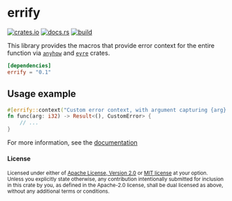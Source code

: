 # errify

[<img alt="crates.io" src="https://img.shields.io/crates/v/errify?style=flat-square">](https://crates.io/crates/errify)
[<img alt="docs.rs" src="https://img.shields.io/docsrs/errify?style=flat-square">](https://docs.rs/errify)
[<img alt="build" src="https://img.shields.io/github/actions/workflow/status/LazyMechanic/errify/ci.yml?branch=master&style=flat-square">](https://github.com/LazyMechanic/errify/actions)

This library provides the macros that provide error context for the entire function via [`anyhow`](https://docs.rs/anyhow/latest/anyhow/) and [`eyre`](https://docs.rs/eyre/latest/eyre/) crates.

```toml
[dependencies]
errify = "0.1"
```

## Usage example
```rust
#[errify::context("Custom error context, with argument capturing {arg} = {}", arg)]
fn func(arg: i32) -> Result<(), CustomError> {
    // ...
}
```

For more information, see the [documentation](https://docs.rs/errify)

#### License

<sup>
Licensed under either of <a href="LICENSE-APACHE">Apache License, Version
2.0</a> or <a href="LICENSE-MIT">MIT license</a> at your option.
</sup>

<br>

<sub>
Unless you explicitly state otherwise, any contribution intentionally submitted
for inclusion in this crate by you, as defined in the Apache-2.0 license, shall
be dual licensed as above, without any additional terms or conditions.
</sub>